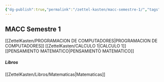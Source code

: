 ```yaml
---
{"dg-publish":true,"permalink":"/zettel-kasten/macc-semestre-1/","tags":["gardenEntry"]}
---
```



## MACC Semestre 1

[[ZettelKasten/PROGRAMACION DE COMPUTADORES\|PROGRAMACION DE COMPUTADORES]]
[[ZettelKasten/CALCULO 1\|CALCULO 1]]
[[PENSAMIENTO MATEMATICO\|PENSAMIENTO MATEMATICO]]

##### Libros
[[ZettelKasten/Libros/Matematicas\|Matematicas]]